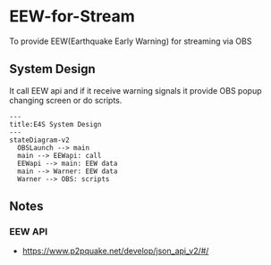 # EEW-for-Stream
To provide EEW(Earthquake Early Warning) for streaming via OBS

## System Design
It call EEW api and if it receive warning signals it provide OBS popup changing screen or do scripts.

```mermaid
---
title:E4S System Design
---
stateDiagram-v2
  OBSLaunch --> main
  main --> EEWapi: call
  EEWapi --> main: EEW data
  main --> Warner: EEW data
  Warner --> OBS: scripts
```

## Notes
### EEW API
- https://www.p2pquake.net/develop/json_api_v2/#/
